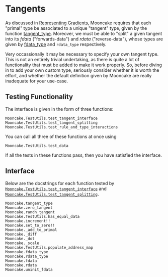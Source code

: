 # Tangents

As discussed in [Representing Gradients](@ref), Mooncake requires that each "primal" type be associated to a unique "tangent" type, given by the function [tangent_type](@ref).
Moreover, we must be able to "split" a given tangent into its _fdata_ ("forwards-data") and _rdata_ ("reverse-data"), whose types are given by [fdata_type](@ref) and `rdata_type` respectively.

Very occassionally it may be necessary to specify your own tangent type.
This is not an entirely trivial undertaking, as there is quite a lot of functionality that must be added to make it work properly.
So, before diving in to add your own custom type, seriously consider whether it is worth the effort, and whether the default definition given by Mooncake are really inadequate for your use-case.

## Testing Functionality

The interface is given in the form of three functions:
```@docs
Mooncake.TestUtils.test_tangent_interface
Mooncake.TestUtils.test_tangent_splitting
Mooncake.TestUtils.test_rule_and_type_interactions
```

You can call all three of these functions at once using
```@docs
Mooncake.TestUtils.test_data
```

If all the tests in these functions pass, then you have satisfied the interface.

## Interface

Below are the docstrings for each function tested by [`Mooncake.TestUtils.test_tangent_interface`](@ref) and [`Mooncake.TestUtils.test_tangent_splitting`](@ref).

```@docs
Mooncake.tangent_type
Mooncake.zero_tangent
Mooncake.randn_tangent
Mooncake.TestUtils.has_equal_data
Mooncake.increment!!
Mooncake.set_to_zero!!
Mooncake._add_to_primal
Mooncake._diff
Mooncake._dot
Mooncake._scale
Mooncake.TestUtils.populate_address_map
Mooncake.fdata_type
Mooncake.rdata_type
Mooncake.fdata
Mooncake.rdata
Mooncake.uninit_fdata
```